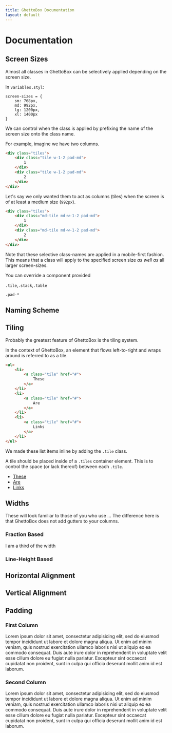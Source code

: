 ```yaml
---
title: GhettoBox Documentation
layout: default
---
```


# Documentation

## Screen Sizes

Almost all classes in GhettoBox can be selectively applied depending on the screen size.

In `variables.styl`:

	screen-sizes = {
		sm: 768px,
		md: 992px,
		lg: 1200px,
		xl: 1400px
	}

We can control when the class is applied by prefixing the name of the screen size onto the class name.

For example, imagine we have two columns.

```html
<div class="tiles">
	<div class="tile w-1-2 pad-md">
		1
	</div>
	<div class="tile w-1-2 pad-md">
		2
	</div>
</div>
```

Let's say we only wanted them to act as columns (tiles) when the screen is of at least a medium size (`992px`).

```html
<div class="tiles">
	<div class="md-tile md-w-1-2 pad-md">
		1
	</div>
	<div class="md-tile md-w-1-2 pad-md">
		2
	</div>
</div>
```

Note that these selective class-names are applied in a mobile-first fashion. This means that a class will apply to the specified screen size *as well as* all larger screen-sizes.

You can override a component provided

`.tile`,`.stack`,`.table`

`.pad-*`

## Naming Scheme

## Tiling

Probably the greatest feature of GhettoBox is the tiling system.

In the context of GhettoBox, an element that flows left-to-right and wraps around is referred to as a tile.

```html
<ul>
	<li>
		<a class="tile" href="#">
			These
		</a>
	</li>
	<li>
		<a class="tile" href="#">
			Are
		</a>
	</li>
	<li>
		<a class="tile" href="#">
			Links
		</a>
	</li>
</ul>
```

We made these list items inline by adding the `.tile` class.

A tile should be placed inside of a `.tiles` container element. This is to control the space (or lack thereof) between each `.tile`.

<div class="cs-1">
	<ul class="tiles tiles-justify">
		<li class="tile">
			<a href="#">
				These
			</a>
		</li>
		<li class="tile">
			<a href="#">
				Are
			</a>
		</li>
		<li class="tile">
			<a href="#">
				Links
			</a>
		</li>
	</ul>
</div>

## Widths

These will look familiar to those of you who use ... The difference here is that GhettoBox does not add gutters to your columns.

### Fraction Based

<div>
	<div class="w-1-3 cs-2">
		I am a third of the width
	</div>
</div>

### Line-Height Based

## Horizontal Alignment

## Vertical Alignment

## Padding

<div class="tiles">
	<div class="cs-1 tile w-1-2 pad-md">
		<h3>First Column</h3>
		<p>
			Lorem ipsum dolor sit amet, consectetur adipisicing elit, sed do eiusmod
			tempor incididunt ut labore et dolore magna aliqua. Ut enim ad minim veniam,
			quis nostrud exercitation ullamco laboris nisi ut aliquip ex ea commodo
			consequat. Duis aute irure dolor in reprehenderit in voluptate velit esse
			cillum dolore eu fugiat nulla pariatur. Excepteur sint occaecat cupidatat non
			proident, sunt in culpa qui officia deserunt mollit anim id est laborum.
		</p>
	</div
	><div class="cs-2 tile w-1-2 pad-md">
		<h3>Second Column</h3>
		<p>
			Lorem ipsum dolor sit amet, consectetur adipisicing elit, sed do eiusmod
			tempor incididunt ut labore et dolore magna aliqua. Ut enim ad minim veniam,
			quis nostrud exercitation ullamco laboris nisi ut aliquip ex ea commodo
			consequat. Duis aute irure dolor in reprehenderit in voluptate velit esse
			cillum dolore eu fugiat nulla pariatur. Excepteur sint occaecat cupidatat non
			proident, sunt in culpa qui officia deserunt mollit anim id est laborum.
		</p>
	</div>
</div>